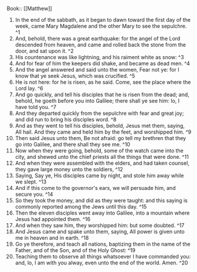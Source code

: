  Book:: [[Matthew]]
 1. In the end of the sabbath, as it began to dawn toward the first day of the week, came Mary Magdalene and the other Mary to see the sepulchre. ^1
 2. And, behold, there was a great earthquake: for the angel of the Lord descended from heaven, and came and rolled back the stone from the door, and sat upon it. ^2
 3. His countenance was like lightning, and his raiment white as snow: ^3
 4. And for fear of him the keepers did shake, and became as dead men. ^4
 5. And the angel answered and said unto the women, Fear not ye: for I know that ye seek Jesus, which was crucified. ^5
 6. He is not here: for he is risen, as he said. Come, see the place where the Lord lay. ^6
 7. And go quickly, and tell his disciples that he is risen from the dead; and, behold, he goeth before you into Galilee; there shall ye see him: lo, I have told you. ^7
 8. And they departed quickly from the sepulchre with fear and great joy; and did run to bring his disciples word. ^8
 9. And as they went to tell his disciples, behold, Jesus met them, saying, All hail. And they came and held him by the feet, and worshipped him. ^9
 10. Then said Jesus unto them, Be not afraid: go tell my brethren that they go into Galilee, and there shall they see me. ^10
 11. Now when they were going, behold, some of the watch came into the city, and shewed unto the chief priests all the things that were done. ^11
 12. And when they were assembled with the elders, and had taken counsel, they gave large money unto the soldiers, ^12
 13. Saying, Say ye, His disciples came by night, and stole him away while we slept. ^13
 14. And if this come to the governor's ears, we will persuade him, and secure you. ^14
 15. So they took the money, and did as they were taught: and this saying is commonly reported among the Jews until this day. ^15
 16. Then the eleven disciples went away into Galilee, into a mountain where Jesus had appointed them. ^16
 17. And when they saw him, they worshipped him: but some doubted. ^17
 18. And Jesus came and spake unto them, saying, All power is given unto me in heaven and in earth. ^18
 19. Go ye therefore, and teach all nations, baptizing them in the name of the Father, and of the Son, and of the Holy Ghost: ^19
 20. Teaching them to observe all things whatsoever I have commanded you: and, lo, I am with you alway, even unto the end of the world. Amen. ^20
